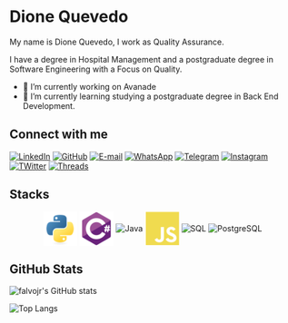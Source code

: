 # Dione Quevedo
My name is Dione Quevedo, I work as Quality Assurance.

I have a degree in Hospital Management and a postgraduate degree in Software Engineering with a Focus on Quality.

- 🔭 I’m currently working on Avanade
- 🌱 I’m currently learning studying a postgraduate degree in Back End Development.


## Connect with me
[![LinkedIn](https://img.shields.io/badge/-LinkedIn-0E76A8?style=for-the-badge&logo=linkedin&logoColor=white)](https://linkedin.com/in/dionequevedo)
[![GitHub](https://img.shields.io/badge/GitHub-100000?style=for-the-badge&logo=github&logoColor=white)](https://github.com/dionequevedo)
[![E-mail](https://img.shields.io/badge/-Email-FFF?style=for-the-badge&logo=microsoft-outlook&logoColor=007BFF)](mailto:dione@quevedo.adm.br)
[![WhatsApp](https://img.shields.io/badge/WhatsApp-25D366?style=for-the-badge&logo=whatsapp&logoColor=white)](https://wa.me/55+51+981393452)
[![Telegram](https://img.shields.io/badge/Telegram-white?style=for-the-badge&logo=telegram&logoColor=blue)](https://t.me/dionequevedo)
[![Instagram](https://img.shields.io/badge/-Instagram-%23E4405F?style=for-the-badge&logo=instagram&logoColor=white)](https://instagram.com/dionequevedo)
[![TWitter](https://img.shields.io/badge/Twitter-FFF?style=for-the-badge&logo=twitter&logoColor=blue)](https://twitter.com/dionequevedo)
[![Threads](https://img.shields.io/badge/Threads-FFF?style=for-the-badge&logo=threads&logoColor=blue)](https://threads.net/@dionequevedo)


## Stacks

<div align ="center" style="display: inline_block">
    <img align="center" alt="Python" height="60" width="60" src="https://raw.githubusercontent.com/devicons/devicon/master/icons/python/python-original.svg">
    <img align="center" alt="C#" height="60" width="60" src="https://raw.githubusercontent.com/devicons/devicon/master/icons/csharp/csharp-original.svg">
    <img align="center" alt="Java" height="60" width="60" src="https://raw.githubusercontent.com/devicons/devicon/master/icons/csharp/java-original.svg">
    <img align="center" alt="JS" height="60" width="60" src="https://raw.githubusercontent.com/devicons/devicon/master/icons/javascript/javascript-plain.svg">
    <img align="center" alt="SQL" height="60" width="60" src="https://img.shields.io/badge/SQL-orange">  
    <img align="center" alt="PostgreSQL" height="60" width="60" src="https://img.icons8.com/color/512/postgreesql.png">  
</div>

## GitHub Stats

![falvojr's GitHub stats](https://github-readme-stats.vercel.app/api?username=dionequevedo&show_icons=true&theme=dracula)

![Top Langs](https://github-readme-stats.vercel.app/api/top-langs/?username=dionequevedo&layout=compact)
<!--
**dionequevedo/dionequevedo** is a ✨ _special_ ✨ repository because its `README.md` (this file) appears on your GitHub profile.

Here are some ideas to get you started:

- 🔭 I’m currently working on ...
- 🌱 I’m currently learning ...
- 👯 I’m looking to collaborate on ...
- 🤔 I’m looking for help with ...
- 💬 Ask me about ...
- 📫 How to reach me: ...
- 😄 Pronouns: ...
- ⚡ Fun fact: ...
-->
